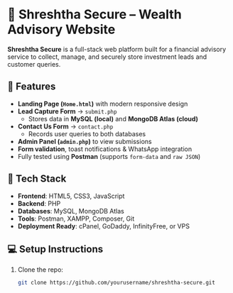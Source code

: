 # 🔐 Shreshtha Secure – Wealth Advisory Website

**Shreshtha Secure** is a full-stack web platform built for a financial advisory service to collect, manage, and securely store investment leads and customer queries.

## 🌟 Features

- **Landing Page (`Home.html`)** with modern responsive design
- **Lead Capture Form** → `submit.php`
  - Stores data in **MySQL (local)** and **MongoDB Atlas (cloud)**
- **Contact Us Form** → `contact.php`
  - Records user queries to both databases
- **Admin Panel (`admin.php`)** to view submissions
- **Form validation**, toast notifications & WhatsApp integration
- Fully tested using **Postman** (supports `form-data` and `raw JSON`)

## 🧰 Tech Stack

- **Frontend**: HTML5, CSS3, JavaScript
- **Backend**: PHP
- **Databases**: MySQL, MongoDB Atlas
- **Tools**: Postman, XAMPP, Composer, Git
- **Deployment Ready**: cPanel, GoDaddy, InfinityFree, or VPS

## 💻 Setup Instructions

1. Clone the repo:
   ```bash
   git clone https://github.com/yourusername/shreshtha-secure.git
